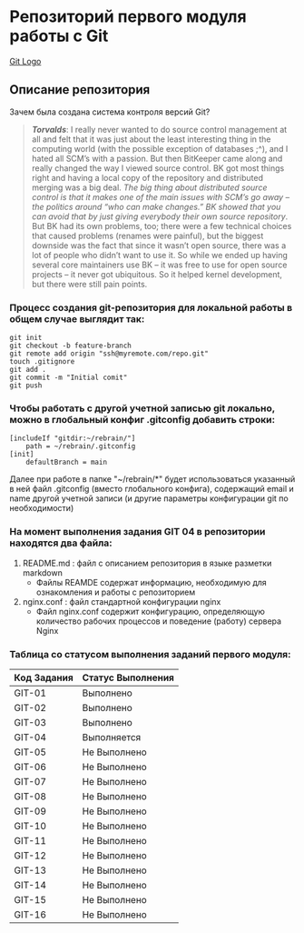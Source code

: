 # Репозиторий первого модуля работы с Git
[Git Logo](https://git-scm.com/images/logos/downloads/Git-Icon-1788C.png)

## Описание репозитория 

Зачем была создана система контроля версий Git? 
> **_Torvalds_**: I really never wanted to do source control management at all and felt that it was just about the least interesting thing in the computing world (with the possible exception of databases ;^), and I hated all SCM’s with a passion. But then BitKeeper came along and really changed the way I viewed source control. BK got most things right and having a local copy of the repository and distributed merging was a big deal. _The big thing about distributed source control is that it makes one of the main issues with SCM’s go away – the politics around “who can make changes.” BK showed that you can avoid that by just giving everybody their own source repository_. But BK had its own problems, too; there were a few technical choices that caused problems (renames were painful), but the biggest downside was the fact that since it wasn’t open source, there was a lot of people who didn’t want to use it. So while we ended up having several core maintainers use BK – it was free to use for open source projects – it never got ubiquitous. So it helped kernel development, but there were still pain points.

### Процесс создания git-репозитория для локальной работы в общем случае выглядит так:

```
git init
git checkout -b feature-branch
git remote add origin "ssh@myremote.com/repo.git"
touch .gitignore 
git add . 
git commit -m "Initial comit"
git push
```
### Чтобы работать с другой учетной записью git локально, можно в глобальный конфиг .gitconfig добавить строки:  
```
[includeIf "gitdir:~/rebrain/"]
    path = ~/rebrain/.gitconfig
[init]
	defaultBranch = main
```
Далее при работе в папке "~/rebrain/\*" будет использоваться указанный в ней файл .gitconfig (вместо глобального конфига), содержащий email и name другой учетной записи (и другие параметры конфигурации git по необходимости)

### На момент выполнения задания GIT 04 в репозитории находятся два файла:
1. README.md  : файл с описанием репозитория в языке разметки markdown
	- Файлы REAMDE содержат информацию, необходимую для ознакомления и работы с репозиторием
2. nginx.conf : файл стандартной конфигурации nginx
	- Файл nginx.conf содержит конфигурацию, определяющую количество рабочих процессов и поведение (работу) сервера Nginx

### Taблица со статусом выполнения заданий первого модуля:

| Код Задания | Статус Выполнения |
| ----------- | ----------- |
| GIT-01      | Выполнено   |
| GIT-02      | Выполнено   |
| GIT-03      | Выполнено   |
| GIT-04      | Выполняется |
| GIT-05      | Не Выполнено|
| GIT-06      | Не Выполнено|
| GIT-07      | Не Выполнено|
| GIT-08      | Не Выполнено|
| GIT-09      | Не Выполнено|
| GIT-10      | Не Выполнено|
| GIT-11      | Не Выполнено|
| GIT-12      | Не Выполнено|
| GIT-13      | Не Выполнено|
| GIT-14      | Не Выполнено|
| GIT-15      | Не Выполнено|
| GIT-16      | Не Выполнено|
